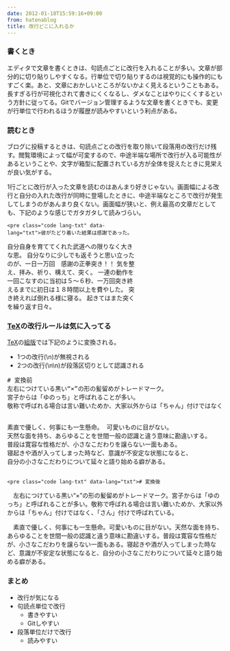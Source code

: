 ```yaml
---
date: 2012-01-18T15:59:16+09:00
from: hatenablog
title: 改行どこに入れるか
---
```



<div class="section">
    <h3>書くとき</h3>
    <p>エディタで文章を書くときは、句読点ごとに改行を入れることが多い。文章が部分的に切り貼りしやすくなる。行単位で切り貼りするのは視覚的にも操作的にもすごく楽。あと、文章におかしいところがないかよく見えるということもある。長すぎる行が可視化されて書きにくくなるし、ダメなことはやりにくくするという方針に従ってる。Gitでバージョン管理するような文章を書くときでも、変更が行単位で行われるほうが履歴が読みやすいという利点がある。</p>

</div>
<div class="section">
    <h3>読むとき</h3>
    <p>ブログに投稿するときは、句読点ごとの改行を取り除いて段落用の改行だけ残す。閲覧環境によって幅が可変するので、中途半端な場所で改行が入る可能性があるということや、文字が箱型に配置されている方が全体を捉えたときに見栄えが良い気がする。</p><p>1行ごとに改行が入った文章を読むのはあんまり好きじゃない。画面幅による改行と自分の入れた改行が同時に登場したときに、中途半端なところで改行が発生してしまうのがあんまり良くない。画面幅が狭いと、例え最高の文章だとしても、下記のような感じでガタガタして読みづらい。</p><p><div style="width:300px"></p>

    <pre class="code lang-txt" data-lang="txt">彼がたどり着いた結果は感謝であった。
自分自身を育ててくれた武道への限りなく大きな恩。
自分なりに少しでも返そうと思い立ったのが、一日一万回　感謝の正拳突き！！
気を整え、拝み、祈り、構えて、突く。
一連の動作を一回こなすのに当初は５～６秒、一万回突き終えるまでに初日は１８時間以上を費やした。
突き終えれば倒れる様に寝る。
起きてはまた突くを繰り返す日々。</pre>
<p></div></p>

</div>
<div class="section">
    <h3><a class="keyword" href="http://d.hatena.ne.jp/keyword/TeX">TeX</a>の改行ルールは気に入ってる</h3>
    <p><a class="keyword" href="http://d.hatena.ne.jp/keyword/TeX">TeX</a>の<a class="keyword" href="http://d.hatena.ne.jp/keyword/%C1%C8%C8%C7">組版</a>では下記のように変換される。</p>

<ul>
<li>1つの改行(\n)が無視される</li>
<li>2つの改行(\n\n)が段落区切りとして認識される</li>
</ul>
    <pre class="code lang-txt" data-lang="txt"># 変換前
左右につけている黒い“×”の形の髪留めがトレードマーク。
宮子からは「ゆのっち」と呼ばれることが多い。
敬称で呼ばれる場合は言い難いためか、大家以外からは「ちゃん」付けではなく、「さん」付けで呼ばれている。

素直で優しく、何事にも一生懸命。
可愛いものに目がない。
天然な面を持ち、あらゆることを世間一般の認識と違う意味に勘違いする。
普段は寛容な性格だが、小さなこだわりを譲らない一面もある。
寝起きや酒が入ってしまった時など、意識が不安定な状態になると、
自分の小さなこだわりについて延々と語り始める癖がある。</pre>

    <pre class="code lang-txt" data-lang="txt"># 変換後
　左右につけている黒い“×”の形の髪留めがトレードマーク。宮子からは「ゆのっち」と呼ばれることが多い。敬称で呼ばれる場合は言い難いためか、大家以外からは「ちゃん」付けではなく、「さん」付けで呼ばれている。

　素直で優しく、何事にも一生懸命。可愛いものに目がない。天然な面を持ち、あらゆることを世間一般の認識と違う意味に勘違いする。普段は寛容な性格だが、小さなこだわりを譲らない一面もある。寝起きや酒が入ってしまった時など、意識が不安定な状態になると、自分の小さなこだわりについて延々と語り始める癖がある。</pre>

</div>
<div class="section">
    <h3>まとめ</h3>

<ul>
<li>改行が気になる</li>
<li>句読点単位で改行
<ul>
<li>書きやすい</li>
<li>Gitしやすい</li>
</ul></li>
<li>段落単位だけで改行
<ul>
<li>読みやすい</li>
</ul></li>
</ul>
</div>
